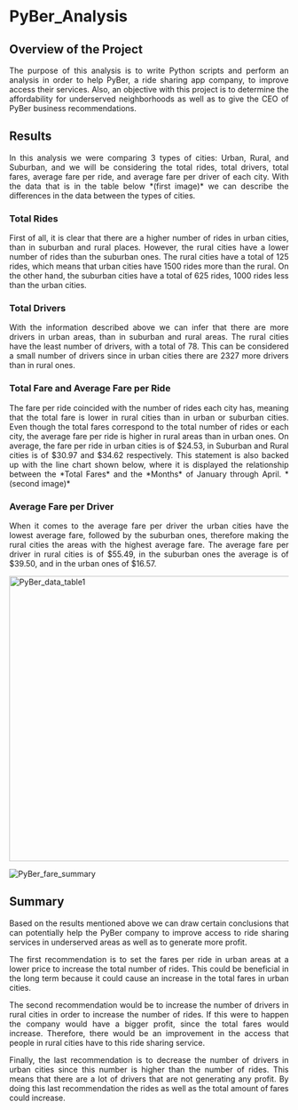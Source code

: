 # PyBer_Analysis
## Overview of the Project
<p align="justify">The purpose of this analysis is to write Python scripts and perform an analysis in order to help PyBer, a ride sharing app company, to improve access their services. 
Also, an objective with this project is to determine the affordability for underserved neighborhoods as well as to give the CEO of PyBer business recommendations.</p> 

## Results
<p align="justify">In this analysis we were comparing 3 types of cities: Urban, Rural, and Suburban, and we will be considering the total rides, total drivers, total fares, average fare per ride, and average fare per driver of each city. 
With the data that is in the table below *(first image)* we can describe the differences in the data between the types of cities.</p>

### Total Rides

<p align="justify">First of all, it is clear that there are a higher number of rides in urban cities, than in suburban and rural places. However, the rural cities have a lower number of rides than the suburban ones. The rural cities have a total of 125 rides, which means that urban cities have 1500 rides more than the rural. On the other hand, the suburban cities have a total of 625 rides, 1000 rides less than the urban cities.</p>

### Total Drivers

<p align="justify">With the information described above we can infer that there are more drivers in urban areas, than in suburban and rural areas. The rural cities have the least number of drivers, with a total of 78. This can be considered a small number of drivers since in urban cities there are 2327 more drivers than in rural ones.</p> 

### Total Fare and Average Fare per Ride

<p align="justify">The fare per ride coincided with the number of rides each city has, meaning that the total fare is lower in rural cities than in urban or suburban cities. Even though the total fares correspond to the total number of rides or each city, the average fare per ride is higher in rural areas than in urban ones. On average, the fare per ride in urban cities is of $24.53, in Suburban and Rural cities is of $30.97 and $34.62 respectively. 
This statement is also backed up with the line chart shown below, where it is displayed the relationship between the *Total Fares* and the *Months* of January through April. *(second image)*</p>

### Average Fare per Driver

<p align="justify">When it comes to the average fare per driver the urban cities have the lowest average fare, followed by the suburban ones, therefore making the rural cities the areas with the highest average fare. 
The average fare per driver in rural cities is of $55.49, in the suburban ones the average is of $39.50, and in the urban ones of $16.57.</p>

<img width="513" alt="PyBer_data_table1" src="https://user-images.githubusercontent.com/111388644/194728005-236ddcda-e5a7-4043-a181-10302867b615.png">

![PyBer_fare_summary](https://user-images.githubusercontent.com/111388644/195171206-77273655-46af-4f93-bf22-eda91adc2cb6.png)


## Summary

<p align="justify">Based on the results mentioned above we can draw certain conclusions that can potentially help the PyBer company to improve access to ride sharing services in underserved areas as well as to generate more profit.</p> 

<p align="justify">The first recommendation is to set the fares per ride in urban areas at a lower price to increase the total number of rides. This could be beneficial in the long term because it could cause an increase in the total fares in urban cities.</p> 

<p align="justify">The second recommendation would be to increase the number of drivers in rural cities in order to increase the number of rides. If this were to happen the company would have a bigger profit, since the total fares would increase. Therefore, there would be an improvement in the access that people in rural cities have to this ride sharing service.</p>

<p align="justify">Finally, the last recommendation is to decrease the number of drivers in urban cities since this number is higher than the number of rides. This means that there are a lot of drivers that are not generating any profit. By doing this last recommendation the rides as well as the total amount of fares could increase.</p>


